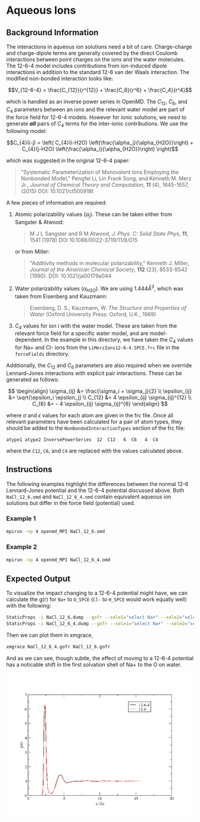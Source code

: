 # Aqueous Ions

## Background Information

The interactions in aqueous ion solutions need a bit of care. Charge-charge and charge-dipole terms are generally covered by the direct Coulomb interactions between point charges on the ions and the water molecules. The 12-6-4 model includes contributions from ion-induced dipole interactions in addition to the standard 12-6 van der Waals interaction. The modified non-bonded interaction looks like:

$$V_{12-6-4} = \frac{C_{12}}{r^{12}} + \frac{C_6}{r^6}  + \frac{C_4}{r^4}$$

which is handled as an inverse power series in OpenMD. The $C_{12}$, $C_6$, and $C_4$ parameters between an ions and the relevant water model are part of the force field for 12-6-4 models.  However for ionic solutions, we need to generate **_all_** pairs of $C_4$ terms for the inter-ionic contributions. We use the following model:

$$C_{4}(i-j) = \left( C_{4}(i-H2O)  \left(\frac{\alpha_j}{\alpha_{H2O}}\right) + C_{4}(j-H2O) \left(\frac{\alpha_i}{\alpha_{H2O}}\right) \right)$$ 

which was suggested in the original 12-6-4 paper:

> "Systematic Parameterization of Monovalent Ions Employing the Nonbonded Model," Pengfei 
> Li, Lin Frank Song, and Kenneth M. Merz Jr., *Journal of Chemical Theory and 
> Computation*, **11** (4), 1645-1657, (2015) DOI: 10.1021/ct500918t 

A few pieces of information are required:

1. Atomic polarizability values $(\alpha_j)$. These can be taken either from Sangster & Atwood:

    > M J L Sangster and R M Atwood, *J. Phys. C: Solid State Phys*,
    > **11**, 1541 (1978) DOI 10.1088/0022-3719/11/8/015

    or from Miller:

    > "Additivity methods in molecular polarizability," Kenneth J. Miller,
    > *Journal of the American Chemical Society*, **112** (23), 
    > 8533-8542 (1990). DOI: 10.1021/ja00179a044

2. Water polarizability values $(\alpha_{H2O})$.  We are using $1.444 Å^3$, which was taken from Eisenberg and Kauzmann:

    > Eisenberg, D. S.; Kauzmann, W. *The Structure and Properties of Water* (Oxford
    > University Press: Oxford, U.K., 1969)

3. $C_4$ values for ion $i$ with the water model. These are taken from the relevant force field for a specific water model, and are model-dependent. In the example in this directory, we have taken the $C_4$ values for Na+ and Cl- ions from the `LiMerzIons12-6-4.SPCE.frc` file in the `forceFields` directory.

Additionally, the $C_{12}$ and $C_6$ parameters are also required when we override Lennard-Jones interactions with explicit pair interactions. These can be generated as follows:

$$
\begin{align}
\sigma_{ij} &= \frac{\sigma_i + \sigma_j}{2} \\
\epsilon_{ij} &= \sqrt{\epsilon_i \epsilon_j} \\
C_{12} &= 4 \epsilon_{ij} \sigma_{ij}^{12} \\
C_{6} &= - 4 \epsilon_{ij} \sigma_{ij}^{6}
\end{align}
$$

where $\sigma$ and $\epsilon$ values for each atom are given in the frc file. Once all relevant parameters have been calculated for a pair of atom types, they should be added to the `NonBondedInteractionTypes` section of the frc file:

```
atype1 atype2 InversePowerSeries  12  C12   6  C6   4  C4
```

where the `C12`, `C6`, and `C4` are replaced with the values calculated above.

## Instructions

The following examples highlight the differences between the normal 12-6 Lennard-Jones potential and the 12-6-4 potential discussed above. Both `NaCl_12_6.omd` and `NaCl_12_6_4.omd` contain equivalent aqueous ion solutions but differ in the force field (potential) used.

### Example 1

```bash
mpirun -np 4 openmd_MPI NaCl_12_6.omd
```

### Example 2

```bash
mpirun -np 4 openmd_MPI NaCl_12_6_4.omd
```

## Expected Output

To visualize the impact changing to a 12-6-4 potential might have, we can calculate the g(r) for `Na+` to `O_SPCE` (`Cl-` to `H_SPCE` would work equally well) with the following:

```bash
StaticProps -i NaCl_12_6.dump --gofr --sele1="select Na+" --sele2="select O_SPCE"
StaticProps -i NaCl_12_6_4.dump --gofr --sele1="select Na+" --sele2="select O_SPCE"
```

Then we can plot them in xmgrace,

```bash
xmgrace NaCl_12_6_4.gofr NaCl_12_6.gofr
```

And as we can see, though subtle, the effect of moving to a 12-6-4 potential has a noticable shift in the first solvation shell of Na+ to the O on water.

<img src="../figures/aqueousIons.png" alt="image" width="500" height="auto">
